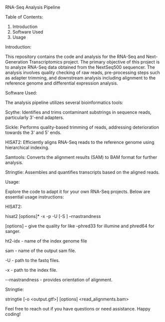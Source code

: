 RNA-Seq Analysis Pipeline

Table of Contents:
1.	Introduction
2.	Software Used 
3.	Usage 

Introduction:

This repository contains the code and analysis for the RNA-Seq and Next-Generation Transcriptomics project. The primary objective of this project is to analyze RNA-Seq data obtained from the NextSeq500 sequencer. The analysis involves quality checking of raw reads, pre-processing steps such as adapter trimming, and downstream analysis including alignment to the reference genome and differential expression analysis.

Software Used:

The analysis pipeline utilizes several bioinformatics tools: 

Scythe: Identifies and trims contaminant substrings in sequence reads, particularly 3'-end adapters. 

Sickle: Performs quality-based trimming of reads, addressing deterioration towards the 3' and 5' ends. 

HISAT2: Efficiently aligns RNA-Seq reads to the reference genome using hierarchical indexing. 

Samtools: Converts the alignment results (SAM) to BAM format for further analysis. 

Stringtie: Assembles and quantifies transcripts based on the aligned reads.

Usage:

Explore the code to adapt it for your own RNA-Seq projects. Below are essential usage instructions:

HISAT2:

hisat2 [options]* -x <ht2-idx> -p -U <r> [-S <sam>] –rnastrandness 

[options] – give the quality for like –phred33 for illumine and phred64 for sanger.

ht2-idx - name of the index genome file

sam - name of the output sam file.

-U - path to the fastq files. 

-x - path to the index file. 

--rnastrandness - provides orientation of alignment.

Stringtie:

stringtie [-o <output.gtf>] [options] <read_alignments.bam>

Feel free to reach out if you have questions or need assistance. Happy coding!


